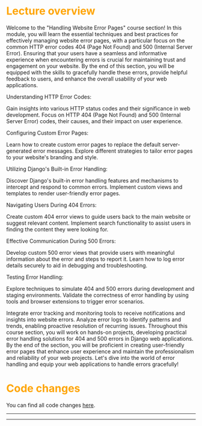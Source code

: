 # <span style="color:orange">Lecture overview</span>

Welcome to the "Handling Website Error Pages" course section! In this module, you will learn the essential techniques and best practices for effectively managing website error pages, with a particular focus on the common HTTP error codes 404 (Page Not Found) and 500 (Internal Server Error). Ensuring that your users have a seamless and informative experience when encountering errors is crucial for maintaining trust and engagement on your website. By the end of this section, you will be equipped with the skills to gracefully handle these errors, provide helpful feedback to users, and enhance the overall usability of your web applications.

Understanding HTTP Error Codes:

Gain insights into various HTTP status codes and their significance in web development.
Focus on HTTP 404 (Page Not Found) and 500 (Internal Server Error) codes, their causes, and their impact on user experience.

Configuring Custom Error Pages:

Learn how to create custom error pages to replace the default server-generated error messages.
Explore different strategies to tailor error pages to your website's branding and style.

Utilizing Django's Built-in Error Handling:

Discover Django's built-in error handling features and mechanisms to intercept and respond to common errors.
Implement custom views and templates to render user-friendly error pages.

Navigating Users During 404 Errors:

Create custom 404 error views to guide users back to the main website or suggest relevant content.
Implement search functionality to assist users in finding the content they were looking for.

Effective Communication During 500 Errors:

Develop custom 500 error views that provide users with meaningful information about the error and steps to report it.
Learn how to log error details securely to aid in debugging and troubleshooting.

Testing Error Handling:

Explore techniques to simulate 404 and 500 errors during development and staging environments.
Validate the correctness of error handling by using tools and browser extensions to trigger error scenarios.

Integrate error tracking and monitoring tools to receive notifications and insights into website errors.
Analyze error logs to identify patterns and trends, enabling proactive resolution of recurring issues.
Throughout this course section, you will work on hands-on projects, developing practical error handling solutions for 404 and 500 errors in Django web applications. By the end of the section, you will be proficient in creating user-friendly error pages that enhance user experience and maintain the professionalism and reliability of your web projects. Let's dive into the world of error handling and equip your web applications to handle errors gracefully!

# <span style="color:orange">Code changes</span>

You can find all code changes [here](https://github.com/bobby-didcoding/build-and-deploy-dockerised-django-app-handbook/pull/11/files).


***
***